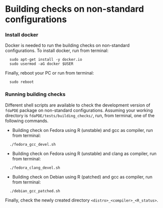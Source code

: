# Building checks on non-standard configurations


### Install docker 
Docker is needed to run the building checks on non-standard configurations.
To install docker, run from terminal:
```
  sudo apt-get install -y docker.io
  sudo usermod -aG docker $USER
```

Finally, reboot your PC or run from terminal:
```
  sudo reboot
```

### Running building checks
Different shell scripts are available to check the development version of `fdaPDE` package on non-standard configurations. Assuming your working directory is `fdaPDE/tests/building_checks/`, run, from terminal, one of the following commands.

  - Building check on Fedora using R (unstable) and gcc as compiler, run from terminal:
  ```
    ./fedora_gcc_devel.sh
  ```
  
  - Building check on Fedora using R (unstable) and clang as compiler, run from terminal:
  ```
    ./fedora_clang_devel.sh
  ```
  
  - Building check on Debian using R (patched) and gcc as compiler, run from terminal:
  ```
    ./debian_gcc_patched.sh
  ```

Finally, check the newly created directory `<distro>_<compiler>_<R_status>`.

  
